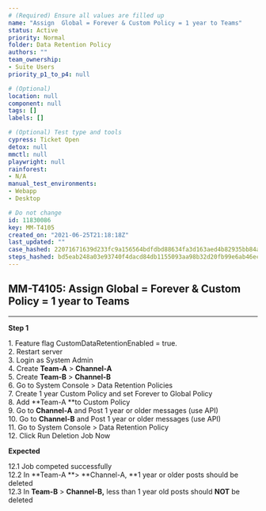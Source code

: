 ```yaml
---
# (Required) Ensure all values are filled up
name: "Assign  Global = Forever & Custom Policy = 1 year to Teams"
status: Active
priority: Normal
folder: Data Retention Policy
authors: ""
team_ownership: 
- Suite Users
priority_p1_to_p4: null

# (Optional)
location: null
component: null
tags: []
labels: []

# (Optional) Test type and tools
cypress: Ticket Open
detox: null
mmctl: null
playwright: null
rainforest: 
- N/A
manual_test_environments: 
- Webapp
- Desktop

# Do not change
id: 11830086
key: MM-T4105
created_on: "2021-06-25T21:18:18Z"
last_updated: ""
case_hashed: 22071671639d233fc9a156564bdfdbd88634fa3d163aed4b82935bb84aa04bae2dd809dcc1dc5faa6ec4bcd215ce53a5
steps_hashed: bd5eab248a03e93740f4dacd84db1155093aa98b32d20fb99e6ab46ecca8d1791074098445a63cf9191e87348d9c3db2
---
```


<!-- (Auto-generated) Based on frontmatter's "key" and "name" -->

## MM-T4105: Assign Global = Forever & Custom Policy = 1 year to Teams

---

**Step 1**

1\. Feature flag CustomDataRetentionEnabled = true.\
2\. Restart server\
3\. Login as System Admin\
4\. Create **Team-A** > **Channel-A**\
5\. Create **Team-B** > **Channel-B**\
6\. Go to System Console > Data Retention Policies\
7\. Create 1 year Custom Policy and set Forever to Global Policy\
8\. Add \*\*Team-A \*\*to Custom Policy\
9\. Go to **Channel-A** and Post 1 year or older messages (use API)\
10\. Go to **Channel-B** and Post 1 year or older messages (use API)\
11\. Go to System Console > Data Retention Policy\
12\. Click Run Deletion Job Now

**Expected**

12.1 Job competed successfully\
12.2 In \*\*Team-A \*\*> \*\*Channel-A, \*\*1 year or older posts should be deleted\
12.3 In **Team-B** > **Channel-B,** less than 1 year old posts should **NOT** be deleted
